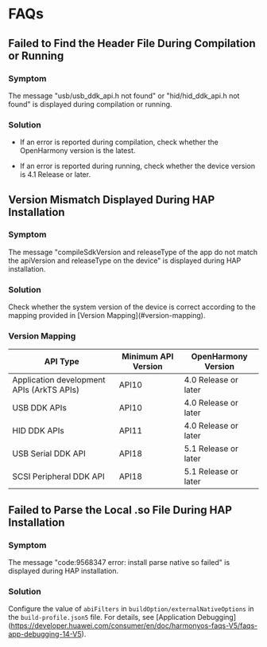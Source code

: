 # FAQs

## Failed to Find the Header File During Compilation or Running

### Symptom

The message "usb/usb_ddk_api.h not found" or "hid/hid_ddk_api.h not found" is displayed during compilation or running.

### Solution

- If an error is reported during compilation, check whether the OpenHarmony version is the latest.
<!--RP1-->
- If an error is reported during running, check whether the device version is 4.1 Release or later.<!--RP1End-->

## Version Mismatch Displayed During HAP Installation

### Symptom

The message "compileSdkVersion and releaseType of the app do not match the apiVersion and releaseType on the device" is displayed during HAP installation.

### Solution

<!--RP2-->Check whether the system version of the device is correct<!--RP2--> according to the mapping provided in [Version Mapping](#version-mapping).

### Version Mapping
<!--RP3-->
| API Type| Minimum API Version| OpenHarmony Version|
| --------- | --------- | --------- |
| Application development APIs (ArkTS APIs)| API10 | 4.0 Release or later|
| USB DDK APIs| API10 | 4.0 Release or later|
| HID DDK APIs| API11 | 4.0 Release or later|
| USB Serial DDK API| API18 | 5.1 Release or later|
| SCSI Peripheral DDK API| API18 | 5.1 Release or later|
<!--RP3End-->

## Failed to Parse the Local .so File During HAP Installation

### Symptom

The message "code:9568347 error: install parse native so failed" is displayed during HAP installation.

### Solution

Configure the value of `abiFilters` in `buildOption/externalNativeOptions` in the `build-profile.json5` file. For details, see [Application Debugging] (https://developer.huawei.com/consumer/en/doc/harmonyos-faqs-V5/faqs-app-debugging-14-V5).
